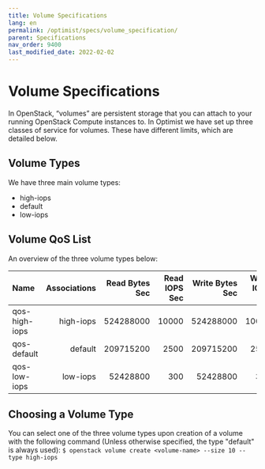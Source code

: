 ```yaml
---
title: Volume Specifications
lang: en
permalink: /optimist/specs/volume_specification/
parent: Specifications
nav_order: 9400
last_modified_date: 2022-02-02
---
```


# Volume Specifications
In OpenStack, “volumes” are persistent storage that you can attach to your running OpenStack Compute instances to. In Optimist we have set up three classes of service for volumes. These have different limits, which are detailed below.

## Volume Types
We have three main volume types:
* high-iops
* default  
* low-iops 

## Volume QoS List
An overview of the three volume types below:

| Name          | Associations  | Read Bytes Sec | Read IOPS Sec  | Write Bytes Sec | Write IOPS Sec |
| :------------ | ------------: | -------------: | -------------: | --------------: | -------------: |
| qos-high-iops | high-iops     | 524288000      | 10000          | 524288000       | 10000          |
| qos-default   | default       | 209715200      | 2500           | 209715200       | 2500           |
| qos-low-iops  | low-iops      | 52428800       | 300            | 52428800        | 300            |

## Choosing a Volume Type
You can select one of the three volume types upon creation of a volume with the following command (Unless otherwise specified, the type "default" is always used):
`$ openstack volume create <volume-name> --size 10 --type high-iops`


